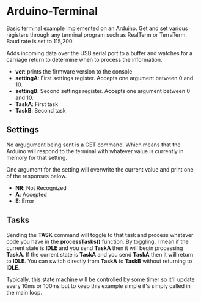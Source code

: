 # Arduino-Terminal
Basic terminal example implemented on an Arduino. Get and set various registers through any terminal program such as RealTerm or TerraTerm. Baud rate is set to 115,200.

Adds incoming data over the USB serial port to a buffer and watches for a carriage return to determine when to process the information. 

- **ver**: prints the firmware version to the console
- **settingA**: First settings register. Accepts one argument between 0 and 10. 
- **settingB**: Second settings register. Accepts one argument between 0 and 10. 
- **TaskA**: First task
- **TaskB**: Second task

## Settings
No argugument being sent is a GET command. Which means that the Arduino will respond to the terminal with whatever value is currently in memory for that setting. 

One argument for the setting will overwrite the current value and print one of the responses below. 
- **NR**: Not Recognized
- **A**: Accepted
- **E**: Error

## Tasks
Sending the **TASK** command will toggle to that task and process whatever code you have in the **processTasks()** function. By toggling, I mean if the current state is **IDLE** and you send **TaskA** then it will begin processing **TaskA**. If the current state is **TaskA** and you send **TaskA** then it will return to **IDLE**. You can switch directly from **TaskA** to **TaskB** without returning to **IDLE**.

Typically, this state machine will be controlled by some timer so it'll update every 10ms or 100ms but to keep this example simple it's simply called in the main loop. 